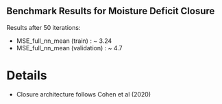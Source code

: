 ## Benchmark Results for Moisture Deficit Closure

Results after 50 iterations:

- MSE_full_nn_mean (train) : ~ 3.24
- MSE_full_nn_mean (validation) : ~ 4.7

# Details
  - Closure architecture follows Cohen et al (2020)